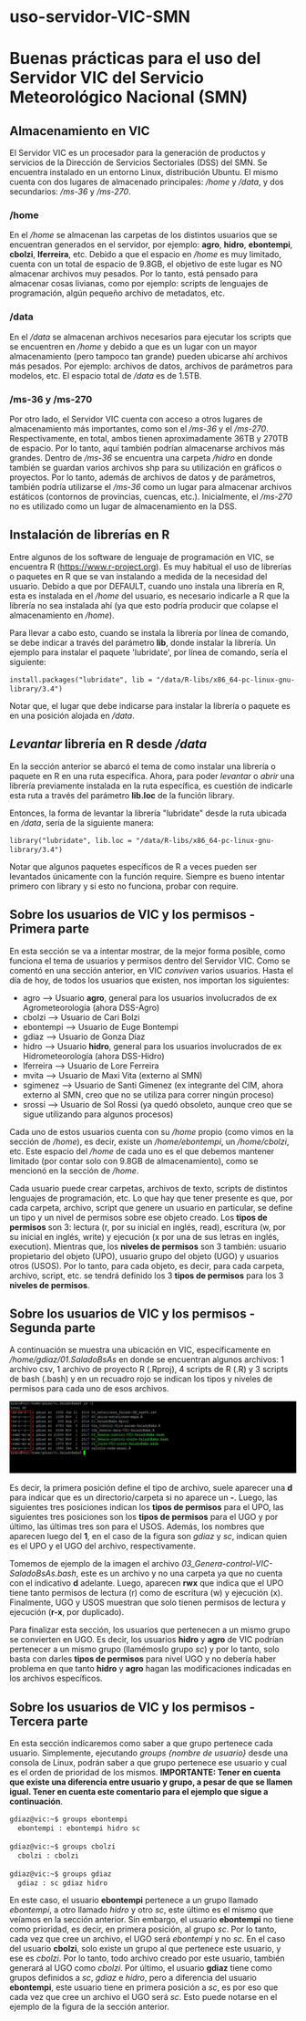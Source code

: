 # uso-servidor-VIC-SMN

# Buenas prácticas para el uso del Servidor VIC del Servicio Meteorológico Nacional (SMN)

## Almacenamiento en VIC
El Servidor VIC es un procesador para la generación de productos y servicios de la Dirección de Servicios Sectoriales (DSS) del SMN. Se encuentra instalado en un entorno Linux, distribución Ubuntu. El mismo cuenta con dos lugares de almacenado principales: */home* y */data*, y dos secundarios: */ms-36* y */ms-270*.

### /home
En el */home* se almacenan las carpetas de los distintos usuarios que se encuentran generados en el servidor, por ejemplo: **agro**, **hidro**, **ebontempi**, **cbolzi**, **lferreira**, etc. Debido a que el espacio en */home* es muy limitado, cuenta con un total de espacio de 9.8GB, el objetivo de este lugar es NO almacenar archivos muy pesados. Por lo tanto, está pensado para almacenar cosas livianas, como por ejemplo: scripts de lenguajes de programación, algún pequeño archivo de metadatos, etc.

### /data
En el */data* se almacenan archivos necesarios para ejecutar los scripts que se encuentren en */home* y debido a que es un lugar con un mayor almacenamiento (pero tampoco tan grande) pueden ubicarse ahí archivos más pesados. Por ejemplo: archivos de datos, archivos de parámetros para modelos, etc. El espacio total de */data* es de 1.5TB.

### /ms-36 y /ms-270
Por otro lado, el Servidor VIC cuenta con acceso a otros lugares de almacenamiento más importantes, como son el */ms-36* y el */ms-270*. Respectivamente, en total, ambos tienen aproximadamente 36TB y 270TB de espacio. Por lo tanto, aquí también podrían almacenarse archivos más grandes. Dentro de */ms-36* se encuentra una carpeta */hidro* en donde también se guardan varios archivos shp para su utilización en gráficos o proyectos. Por lo tanto, además de archivos de datos y de parámetros, también podría utilizarse el */ms-36* como un lugar para almacenar archivos estáticos (contornos de provincias, cuencas, etc.). Inicialmente, el */ms-270* no es utilizado como un lugar de almacenamiento en la DSS.

## Instalación de librerías en R
Entre algunos de los software de lenguaje de programación en VIC, se encuentra R (https://www.r-project.org). Es muy habitual el uso de librerías o paquetes en R que se van instalando a medida de la necesidad del usuario. Debido a que por DEFAULT, cuando uno instala una librería en R, esta es instalada en el */home* del usuario, es necesario indicarle a R que la librería no sea instalada ahí (ya que esto podría producir que colapse el almacenamiento en */home*).

Para llevar a cabo esto, cuando se instala la librería por línea de comando, se debe indicar a través del parámetro **lib**, donde instalar la librería. Un ejemplo para instalar el paquete 'lubridate', por línea de comando, sería el siguiente:

```{r echo = FALSE}
install.packages("lubridate", lib = "/data/R-libs/x86_64-pc-linux-gnu-library/3.4")
```

Notar que, el lugar que debe indicarse para instalar la librería o paquete es en una posición alojada en */data*.

## *Levantar* librería en R desde */data*
En la sección anterior se abarcó el tema de como instalar una librería o paquete en R en una ruta específica. Ahora, para poder *levantar* o *abrir* una librería previamente instalada en la ruta específica, es cuestión de indicarle esta ruta a través del parámetro **lib.loc** de la función library.

Entonces, la forma de levantar la librería "lubridate" desde la ruta ubicada en */data*, sería de la siguiente manera:

```{r echo = FALSE}
library("lubridate", lib.loc = "/data/R-libs/x86_64-pc-linux-gnu-library/3.4")
```
Notar que algunos paquetes específicos de R a veces pueden ser levantados únicamente con la función require. Siempre es bueno intentar primero con library y si esto no funciona, probar con require.

## Sobre los usuarios de VIC y los permisos - Primera parte
En esta sección se va a intentar mostrar, de la mejor forma posible, como funciona el tema de usuarios y permisos dentro del Servidor VIC. Como se comentó en una sección anterior, en VIC *conviven* varios usuarios. Hasta el día de hoy, de todos los usuarios que existen, nos importan los siguientes:
* agro       --> Usuario **agro**, general para los usuarios involucrados de ex Agrometeorología (ahora DSS-Agro)
* cbolzi     --> Usuario de Cari Bolzi
* ebontempi  --> Usuario de Euge Bontempi 
* gdiaz      --> Usuario de Gonza Díaz
* hidro      --> Usuario **hidro**, general para los usuarios involucrados de ex Hidrometeorología (ahora DSS-Hidro)
* lferreira  --> Usuario de Lore Ferreira
* mvita      --> Usuario de Maxi Vita (externo al SMN)
* sgimenez   --> Usuario de Santi Gimenez (ex integrante del CIM, ahora externo al SMN, creo que no se utiliza para correr ningún proceso)
* srossi     --> Usuario de Sol Rossi (ya quedó obsoleto, aunque creo que se sigue utilizando para algunos procesos)

Cada uno de estos usuarios cuenta con su */home* propio (como vimos en la sección de */home*), es decir, existe un */home/ebontempi*, un */home/cbolzi*, etc. Este espacio del */home* de cada uno es el que debemos mantener limitado (por contar solo con 9.8GB de almacenamiento), como se mencionó en la sección de */home*.

Cada usuario puede crear carpetas, archivos de texto, scripts de distintos lenguajes de programación, etc. Lo que hay que tener presente es que, por cada carpeta, archivo, script que genere un usuario en particular, se define un tipo y un nivel de permisos sobre ese objeto creado. Los **tipos de permisos** son 3: lectura (r, por su inicial en inglés, read), escritura (w, por su inicial en inglés, write) y ejecución (x por una de sus letras en inglés, execution). Mientras que, los **niveles de permisos** son 3 también: usuario propietario del objeto (UPO), usuario grupo del objeto (UGO) y usuarios otros (USOS). Por lo tanto, para cada objeto, es decir, para cada carpeta, archivo, script, etc. se tendrá definido los 3 **tipos de permisos** para los 3 **niveles de permisos**.

## Sobre los usuarios de VIC y los permisos - Segunda parte
A continuación se muestra una ubicación en VIC, específicamente en */home/gdiaz/01.SaladoBsAs* en donde se encuentran algunos archivos: 1 archivo csv, 1 archivo de proyecto R (.Rproj), 4 scripts de R (.R) y 3 scripts de bash (.bash) y en un recuadro rojo se indican los tipos y niveles de permisos para cada uno de esos archivos.

![Test Image 1](imagen-1.png)

Es decir, la primera posición define el tipo de archivo, suele aparecer una **d** para indicar que es un directorio/carpeta si no aparece un **-**. Luego, las siguientes tres posiciones indican los **tipos de permisos** para el UPO, las siguientes tres posiciones son los **tipos de permisos** para el UGO y por último, las últimas tres son para el USOS. Además, los nombres que aparecen luego del **1**, en el caso de la figura son *gdiaz* y *sc*, indican quien es el UPO y el UGO del archivo, respectivamente.

Tomemos de ejemplo de la imagen el archivo *03_Genera-control-VIC-SaladoBsAs.bash*, este es un archivo y no una carpeta ya que no cuenta con el indicativo **d** adelante. Luego, aparecen **rwx** que indica que el UPO tiene tanto permisos de lectura (r) como de escritura (w) y ejecución (x). Finalmente, UGO y USOS muestran que solo tienen permisos de lectura y ejecución (**r-x**, por duplicado).

Para finalizar esta sección, los usuarios que pertenecen a un mismo grupo se convierten en UGO. Es decir, los usuarios **hidro** y **agro** de VIC podrían pertenecer a un mismo grupo (llamémoslo grupo *sc*) y por lo tanto, solo basta con darles **tipos de permisos** para nivel UGO y no debería haber problema en que tanto **hidro** y **agro** hagan las modificaciones indicadas en los archivos específicos.

## Sobre los usuarios de VIC y los permisos - Tercera parte
En esta sección indicaremos como saber a que grupo pertenece cada usuario. Simplemente, ejecutando *groups {nombre de usuario}* desde una consola de Linux, podrán saber a que grupo pertenece ese usuario y cual es el orden de prioridad de los mismos. **IMPORTANTE: Tener en cuenta que existe una diferencia entre usuario y grupo, a pesar de que se llamen igual. Tener en cuenta este comentario para el ejemplo que sigue a continuación**. 
 
```{bash echo = FALSE}
gdiaz@vic:~$ groups ebontempi
  ebontempi : ebontempi hidro sc
  
gdiaz@vic:~$ groups cbolzi
  cbolzi : cbolzi
  
gdiaz@vic:~$ groups gdiaz
  gdiaz : sc gdiaz hidro
```
En este caso, el usuario **ebontempi** pertenece a un grupo llamado *ebontempi*, a otro llamado *hidro* y otro *sc*, este último es el mismo que veíamos en la sección anterior. Sin embargo, el usuario **ebontempi** no tiene como prioridad, es decir, en primera posición, al grupo *sc*. Por lo tanto, cada vez que cree un archivo, el UGO será *ebontempi* y no *sc*. En el caso del usuario **cbolzi**, solo existe un grupo al que pertenece este usuario, y ese es *cbolzi*. Por lo tanto, todo archivo creado por este usuario, también generará al UGO como *cbolzi*. Por último, el usuario **gdiaz** tiene como grupos definidos a *sc*, *gdiaz* e *hidro*, pero a diferencia del usuario **ebontempi**, este usuario tiene en primera posición a *sc*, es por eso que cada vez que cree un archivo el UGO será *sc*. Esto puede notarse en el ejemplo de la figura de la sección anterior.  
